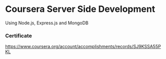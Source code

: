 # Coursera Server Side Development
Using Node.js, Express.js and MongoDB <br />

### Certificate
https://www.coursera.org/account/accomplishments/records/SJ9KSSA55PKL
